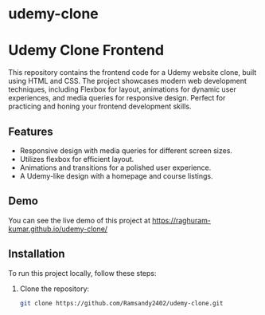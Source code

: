 # udemy-clone
# Udemy Clone Frontend

This repository contains the frontend code for a Udemy website clone, built using HTML and CSS. The project showcases modern web development techniques, including Flexbox for layout, animations for dynamic user experiences, and media queries for responsive design. Perfect for practicing and honing your frontend development skills.

## Features

- Responsive design with media queries for different screen sizes.
- Utilizes flexbox for efficient layout.
- Animations and transitions for a polished user experience.
- A Udemy-like design with a homepage and course listings.

## Demo

You can see the live demo of this project at https://raghuram-kumar.github.io/udemy-clone/

## Installation

To run this project locally, follow these steps:

1. Clone the repository:
   ```bash
   git clone https://github.com/Ramsandy2402/udemy-clone.git
